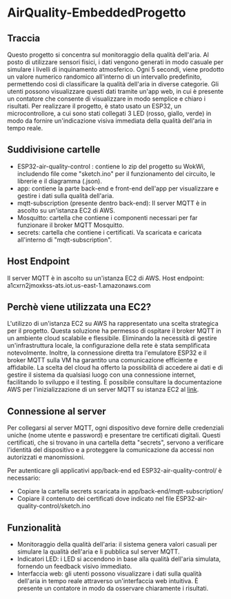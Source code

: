 # AirQuality-EmbeddedProgetto
## Traccia
Questo progetto si concentra sul monitoraggio della qualità dell'aria. Al posto di utilizzare sensori fisici, i dati vengono generati in modo casuale per simulare i livelli di inquinamento atmosferico. Ogni 5 secondi, viene prodotto un valore numerico randomico all'interno di un intervallo predefinito, permettendo così di classificare la qualità dell'aria in diverse categorie. Gli utenti possono visualizzare questi dati tramite un'app web, in cui è presente un contatore che consente di visualizzare in modo semplice e chiaro i risultati. Per realizzare il progetto, è stato usato un ESP32, un microcontrollore, a cui sono stati collegati 3 LED (rosso, giallo, verde) in modo da fornire un'indicazione visiva immediata della qualità dell'aria in tempo reale.

## Suddivisione cartelle
- ESP32-air-quality-control : contiene lo zip del progetto su WokWi, includendo file come "sketch.ino" per il funzionamento del circuito, le librerie e il diagramma (.json).
- app: contiene la parte back-end e front-end dell'app per visualizzare e gestire i dati sulla qualità dell'aria.
- mqtt-subscription (presente dentro back-end): Il server MQTT è in ascolto su un'istanza EC2 di AWS.
- Mosquitto: cartella che contiene i componenti necessari per far funzionare il broker MQTT Mosquitto.
- secrets: cartella che contiene i certificati. Va scaricata e caricata all'interno di "mqtt-subscription".

## Host Endpoint
Il server MQTT è in ascolto su un'istanza EC2 di AWS.
Host endpoint: a1cxrn2jmoxkss-ats.iot.us-east-1.amazonaws.com

## Perchè viene utilizzata una EC2?
L'utilizzo di un'istanza EC2 su AWS ha rappresentato una scelta strategica per il progetto. Questa soluzione ha permesso di ospitare il broker MQTT in un ambiente cloud scalabile e flessibile. Eliminando la necessità di gestire un'infrastruttura locale, la configurazione della rete è stata semplificata notevolmente. Inoltre, la connessione diretta tra l'emulatore ESP32 e il broker MQTT sulla VM ha garantito una comunicazione efficiente e affidabile. La scelta del cloud ha offerto la possibilità di accedere ai dati e di gestire il sistema da qualsiasi luogo con una connessione internet, facilitando lo sviluppo e il testing.
È possibile consultare la documentazione AWS per l'inizializzazione di un server MQTT su istanza EC2 al [link](https://aws.amazon.com/it/blogs/iot/how-to-bridge-mosquitto-mqtt-broker-to-aws-iot/).

## Connessione al server
Per collegarsi al server MQTT, ogni dispositivo deve fornire delle credenziali uniche (nome utente e password) e presentare tre certificati digitali. Questi certificati, che si trovano in una cartella detta "secrets", servono a verificare l'identità del dispositivo e a proteggere la comunicazione da accessi non autorizzati e manomissioni.

Per autenticare gli applicativi app/back-end ed ESP32-air-quality-control/ è necessario:
- Copiare la cartella secrets scaricata in app/back-end/mqtt-subscription/
- Copiare il contenuto dei certificati dove indicato nel file ESP32-air-quality-control/sketch.ino

## Funzionalità
- Monitoraggio della qualità dell'aria: il sistema genera valori casuali per simulare la qualità dell'aria e li pubblica sul server MQTT.
- Indicatori LED: i LED si accendono in base alla qualità dell'aria simulata, fornendo un feedback visivo immediato.
- Interfaccia web: gli utenti possono visualizzare i dati sulla qualità dell'aria in tempo reale attraverso un'interfaccia web intuitiva. È presente un contatore in modo da osservare chiaramente i risultati.
